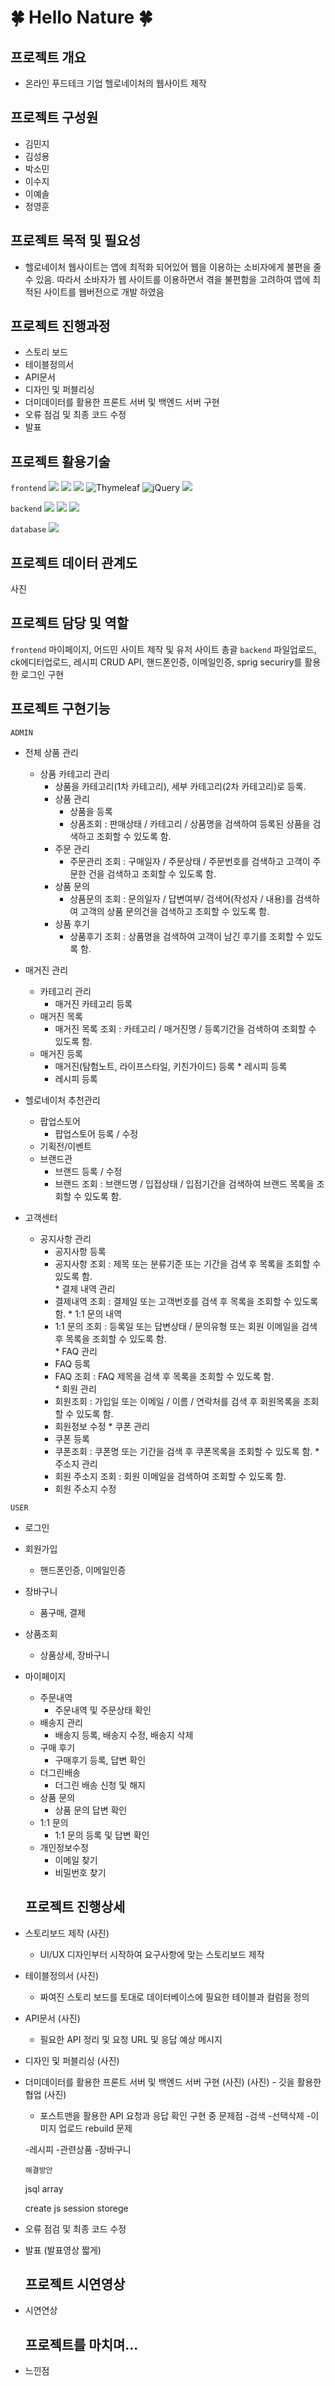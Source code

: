 # 🍀 Hello Nature 🍀
  
## 프로젝트 개요
  * 온라인 푸드테크 기업 헬로네이처의 웹사이트 제작

## 프로젝트 구성원
  * 김민지
  * 김성용
  * 박소민
  * 이수지
  * 이예솔
  * 정영훈

## 프로젝트 목적 및 필요성

  - 헬로네이처 웹사이트는 앱에 최적화 되어있어 웹을 이용하는 소비자에게 불편을 줄 수 있음. 따라서 소바자가 웹 사이트를 
  이용하면서 겪을 불편함을 고려하여 앱에 최적된 사이트를 웹버전으로 개발 하였음 

## 프로젝트 진행과정

  * 스토리 보드 
  * 테이블정의서
  * API문서
  * 디자인 및 퍼블리싱
  * 더미데이터를 활용한 프론트 서버 및 백엔드 서버 구현
  * 오류 점검 및 최종 코드 수정
  * 발표
  
## 프로젝트 활용기술

`frontend`
	<img src="https://img.shields.io/badge/HTML5-E34F26.svg?style=for-the-badge&logo=HTML5&logoColor=white"/>
	<img src="https://img.shields.io/badge/CSS-1572B6.svg?style=for-the-badge&logo=CSS3&logoColor=white"/>
	<img src="https://img.shields.io/badge/JavaScript-F7DF1E.svg?style=for-the-badge&logo=JavaScript&logoColor=black"/>
	![Thymeleaf](https://img.shields.io/badge/Thymeleaf-%23005C0F.svg?style=for-the-badge&logo=Thymeleaf&logoColor=white)
	![jQuery](https://img.shields.io/badge/jquery-%230769AD.svg?style=for-the-badge&logo=jquery&logoColor=white)
	<img src="https://img.shields.io/badge/axios-black.svg?style=for-the-badge&logo=axios&logoColor=white"/>

`backend`
	<img src="https://img.shields.io/badge/Spring_Boot-F2F4F9?style=for-the-badge&logo=spring-boot"/>
	<img src="https://img.shields.io/badge/JPA-6DB33F.svg?style=for-the-badge&logo=spring-boot&logoColor=black"/>
	<img src="https://img.shields.io/badge/Spring Security-6DB33F.svg?style=for-the-badge&logo=spring-security&logoColor=white"/>
   
`database`
	<img src="https://img.shields.io/badge/Oracle-F80000.svg?style=for-the-badge&logo=Oracle&logoColor=white"/>


  ## 프로젝트 데이터 관계도
  
사진
  
  ## 프로젝트 담당 및 역할
  
`frontend` 마이페이지, 어드민 사이트 제작 및 유저 사이트 총괄
`backend` 파일업로드, ck에디터업로드, 레시피 CRUD API, 핸드폰인증, 이메일인증, sprig securiry를 활용한 로그인 구현
    
  ## 프로젝트 구현기능
  
`ADMIN`
* 전체 상품 관리
     * 상품 카테고리 관리
         * 상품을 카테고리(1차 카테고리), 세부 카테고리(2차 카테고리)로 등록.    
         * 상품 관리
            * 상품을 등록
            * 상품조회 : 판매상태 / 카테고리 / 상품명을 검색하여 등록된 상품을 검색하고 조회할 수 있도록 함. 
         * 주문 관리
            * 주문관리 조회 : 구매일자 / 주문상태 / 주문번호를 검색하고 고객이 주문한 건을 검색하고 조회할 수 있도록 함. 
         * 상품 문의
            * 상품문의 조회 : 문의일자 / 답변여부/ 검색어(작성자 / 내용)를 검색하여 고객의 상품 문의건을 검색하고 조회할 수 있도록 함.  
         * 상품 후기 
            * 상품후기 조회 : 상품명을 검색하여 고객이 남긴 후기를 조회할 수 있도록 함.
              
* 매거진 관리
    * 카테고리 관리
         * 매거진 카테고리 등록 
     * 매거진 목록
         * 매거진 목록 조회 : 카테고리 / 매거진명 / 등록기간을 검색하여 조회할 수 있도록 함.
     * 매거진 등록
         * 매거진(탐험노트, 라이프스타일, 키친가이드) 등록 
      * 레시피 등록
         * 레시피 등록 

* 헬로네이처 추천관리
     * 팝업스토어
          * 팝업스토어 등록 / 수정 
     * 기획전/이벤트
     * 브랜드관
          * 브랜드 등록 / 수정
          * 브랜드 조회 : 브랜드명 / 입접상태 / 입점기간을 검색하여 브랜드 목록을 조회할 수 있도록 함.
     
* 고객센터
     * 공지사항 관리
          * 공지사항 등록
          * 공지사항 조회 : 제목 또는 분류기준 또는 기간을 검색 후 목록을 조회할 수 있도록 함.  
      * 결제 내역 관리
         * 결제내역 조회 : 결제일 또는 고객번호를 검색 후 목록을 조회할 수 있도록 함.
      * 1:1 문의 내역
         * 1:1 문의 조회 : 등록일 또는 답변상태 / 문의유형 또는 회원 이메일을 검색 후 목록을 조회할 수 있도록 함.   
      * FAQ 관리
         * FAQ 등록
         * FAQ 조회 : FAQ 제목을 검색 후 목록을 조회할 수 있도록 함.      
      * 회원 관리
         * 회원조회 : 가입일 또는 이메일 / 이름 / 연락처를 검색 후 회원목록을 조회할 수 있도록 함.
         * 회원정보 수정 
      * 쿠폰 관리
         * 쿠폰 등록
         * 쿠폰조회 : 쿠폰명 또는 기간을 검색 후 쿠폰목록을 조회할 수 있도록 함. 
      * 주소지 관리 
         * 회원 주소지 조회 : 회원 이메일을 검색하여 조회할 수 있도록 함.
         * 회원 주소지 수정 

`USER`
* 로그인
* 회원가입
   * 핸드폰인증, 이메일인증
* 장바구니
  * 품구매, 결제
* 상품조회
  * 상품상세, 장바구니  
* 마이페이지
  * 주문내역
    - 주문내역 및 주문상태 확인
  * 배송지 관리
     - 배송지 등록, 배송지 수정, 배송지 삭제
  * 구매 후기
      - 구매후기 등록, 답변 확인
  * 더그린배송
      - 더그린 배송 신청 및 해지
  * 상품 문의
      - 상품 문의 답변 확인
  * 1:1 문의 
      - 1:1 문의 등록 및 답변 확인
  * 개인정보수정 
     - 이메일 찾기
     - 비밀번호 찾기
             
  ## 프로젝트 진행상세
  
* 스토리보드 제작
    (사진)
    - UI/UX 디자인부터 시작하여 요구사항에 맞는 스토리보드 제작
* 테이블정의서
    (사진)
    - 짜여진 스토리 보드를 토대로 데이터베이스에 필요한 테이블과 컬럼을 정의
* API문서
    (사진)
    - 필요한 API 정리 및 요청 URL 및 응답 예상 메시지 
* 디자인 및 퍼블리싱
    (사진)
* 더미데이터를 활용한 프론트 서버 및 백엔드 서버 구현
    (사진)
	  (사진)
	  - 깃을 활용한 협업
	  (사진)
     - 포스트맨을 활용한 API 요청과 응답 확인
	구현 중 문제점
	-검색
	-선택삭제
	-이미지 업로드 rebuild 문제

	-레시피
	-관련상품
	-장바구니

      해결방안
	jsql
	array		

	create
	js
	session storege            
* 오류 점검 및 최종 코드 수정
* 발표
    (발표영상 짧게)
  
  ## 프로젝트 시연영상

* 시연연상

  ## 프로젝트를 마치며...
  
* 느낀점


